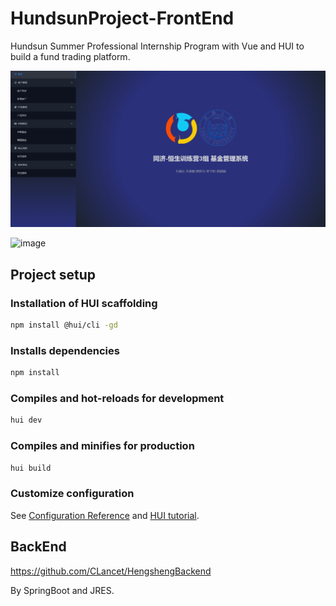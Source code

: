 # HundsunProject-FrontEnd
Hundsun Summer Professional Internship Program with Vue and HUI to build a fund trading platform.

![image](https://github.com/tjuDavidWang/HundsunProject-FrontEnd/blob/main/img/homepage.png)

![image](https://github.com/tjuDavidWang/HundsunProject-FrontEnd/tree/main/img/fundlist.png)

## Project setup

### Installation of HUI scaffolding

```bash
npm install @hui/cli -gd
```

### Installs dependencies

```bash
npm install
```

### Compiles and hot-reloads for development

```bash
hui dev
```

### Compiles and minifies for production

```bash
hui build
```

### Customize configuration

See [Configuration Reference](https://cli.vuejs.org/config/) and [HUI tutorial](https://hui.hs.net/r/cms/www/itn/hui-open/).

## BackEnd

https://github.com/CLancet/HengshengBackend

By SpringBoot and JRES.
